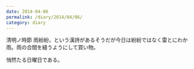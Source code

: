 ```yaml
---
date: 2014-04-06
permalink: /diary/2014/04/06/
category: diary
---
```


清明ノ時節 雨紛紛，という漢詩があるそうだが今日は紛紛ではなく雷とにわか雨。雨の合間を縫うようにして買い物。

悄然たる日曜日である。